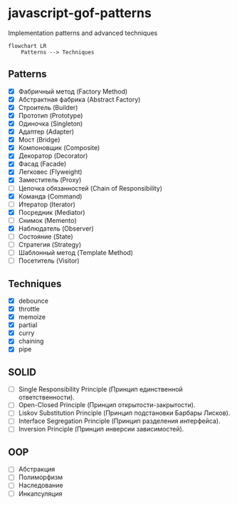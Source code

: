 # javascript-gof-patterns
Implementation patterns and advanced techniques

```mermaid
flowchart LR
    Patterns --> Techniques
```

## Patterns																				
- [x]  Фабричный метод (Factory Method)
- [x]  Абстрактная фабрика (Abstract Factory)
- [x]  Строитель (Builder)
- [x]  Прототип (Prototype)
- [x]  Одиночка (Singleton)
- [x]  Адаптер (Adapter)
- [x]  Мост (Bridge)
- [x]  Компоновщик (Composite)
- [x]  Декоратор (Decorator)
- [x]  Фасад (Facade)
- [x]  Легковес (Flyweight)
- [x]  Заместитель (Proxy)
- [ ]  Цепочка обязанностей (Chain of Responsibility)
- [x]  Команда (Command)
- [ ]  Итератор (Iterator)
- [x]  Посредник (Mediator)
- [ ]  Снимок (Memento)
- [x]  Наблюдатель (Observer)
- [ ]  Состояние (State)
- [ ]  Стратегия (Strategy)
- [ ]  Шаблонный метод (Template Method)
- [ ]  Посетитель (Visitor)

## Techniques
- [x]  debounce
- [x]  throttle
- [x]  memoize
- [x]  partial
- [x]  curry
- [x]  chaining
- [x]  pipe

## SOLID
- [ ] Single Responsibility Principle (Принцип единственной ответственности).
- [ ] Open-Closed Principle (Принцип открытости-закрытости).
- [ ] Liskov Substitution Principle (Принцип подстановки Барбары Лисков).
- [ ] Interface Segregation Principle (Принцип разделения интерфейса).
- [ ] Inversion Principle (Принцип инверсии зависимостей).

## OOP
- [ ] Абстракция 
- [ ] Полиморфизм
- [ ] Наследование 
- [ ] Инкапсуляция 